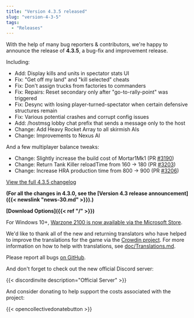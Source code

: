 ```yaml
---
title: "Version 4.3.5 released"
slug: "version-4-3-5"
tags:
  - "Releases"
---
```


With the help of many bug reporters & contributors, we're happy to announce the release of **4.3.5**, a bug-fix and improvement release.

Including:
- Add: Display kills and units in spectator stats UI
- Fix: "Get off my land" and "kill selected" cheats
- Fix: Don't assign trucks from factories to commanders
- Fix: Repairs: Reset secondary only after "go-to-rally-point" was triggered
- Fix: Desync with losing player-turned-spectator when certain defensive structures remain
- Fix: Various potential crashes and corrupt config issues
- Add: /hostmsg lobby chat prefix that sends a message only to the host
- Change: Add Heavy Rocket Array to all skirmish AIs
- Change: Improvements to Nexus AI

And a few multiplayer balance tweaks:
- Change: Slightly increase the build cost of Mortar1Mk1 (PR [#3190](https://github.com/Warzone2100/warzone2100/pull/3190))
- Change: Return Tank Killer reloadTime from 160 -> 180 (PR [#3203](https://github.com/Warzone2100/warzone2100/pull/3203))
- Change: Increase HRA production time from 800 -> 900 (PR [#3206](https://github.com/Warzone2100/warzone2100/pull/3206))

[View the full 4.3.5 changelog](https://github.com/Warzone2100/warzone2100/raw/4.3.5/ChangeLog)

**(For all the changes in 4.3.0, see the [Version 4.3 release announcement]({{< newslink "news-30.md" >}}).)**

**[Download Options]({{< ref "/" >}})**

For Windows 10+, [Warzone 2100 is now available via the Microsoft Store](https://www.microsoft.com/store/apps/9MW0Z4MPCS8C).

We'd like to thank all of the new and returning translators who have helped to improve the translations for the game via the [Crowdin project](https://crowdin.com/project/warzone2100). For more information on how to help with translations, see [doc/Translations.md](https://github.com/Warzone2100/warzone2100/blob/master/doc/Translations.md#how-do-i-help-translate).

Please report all bugs [on GitHub](https://github.com/Warzone2100/warzone2100/issues).

And don't forget to check out the new official Discord server:

{{< discordinvite description="Official Server" >}}

And consider donating to help support the costs associated with the project:

{{< opencollectivedonatebutton >}}
